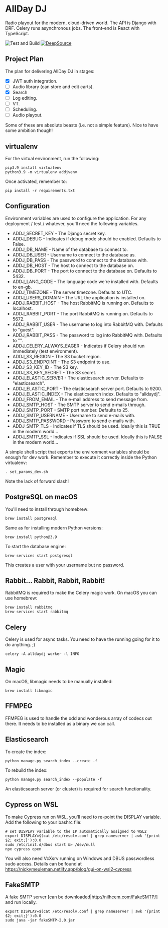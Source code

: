 # AllDay DJ

Radio playout for the modern, cloud-driven world. The API is Django with DRF. Celery runs asynchronous jobs. The front-end is React with TypeScript.

![Test and Build](https://github.com/steelegbr/alldaydj/workflows/alldaydj-actions/badge.svg)
[![DeepSource](https://deepsource.io/gh/steelegbr/alldaydj.svg/?label=active+issues&show_trend=true&token=GaOCuVhfpV_A47FO4RVupPrF)](https://deepsource.io/gh/steelegbr/alldaydj/?ref=repository-badge)

## Project Plan

The plan for delivering AllDay DJ in stages:

 - [X] JWT auth integration.
 - [ ] Audio library (can store and edit carts).
 - [X] Search
 - [ ] Log editing.
 - [ ] VT.
 - [ ] Scheduling.
 - [ ] Audio playout.

Some of these are absolute beasts (i.e. not a simple feature). Nice to have some ambition though!

## virtualenv

For the virtual environment, run the following:

    pip3.9 install virtualenv
    python3.9 -m virtualenv addjvenv

Once activated, remember to:

    pip install -r requirements.txt

## Configuration

Environment variables are used to configure the application. For any deployment / test / whatever, you'll
need the following variables.

 - ADDJ_SECRET_KEY - The Django secret key.
 - ADDJ_DEBUG - Indicates if debug mode should be enabled. Defaults to False.
 - ADDJ_DB_NAME - Name of the database to connect to.
 - ADDJ_DB_USER - Username to connect to the database as.
 - ADDJ_DB_PASS - The password to connect to the database with.
 - ADDJ_DB_HOST - The host to connect to the database on.
 - ADDJ_DB_PORT - The port to connect to the database on. Defaults to 5432.
 - ADDJ_LANG_CODE - The language code we're installed with. Defaults to en-gb.
 - ADDJ_TIMEZONE - The server timezone. Defaults to UTC.
 - ADDJ_USERS_DOMAIN - The URL the application is installed on.
 - ADDJ_RABBIT_HOST - The host RabbitMQ is running on. Defaults to localhost.
 - ADDJ_RABBIT_PORT - The port RabbitMQ is running on. Defaults to 5672.
 - ADDJ_RABBIT_USER - The username to log into RabbitMQ with. Defaults to "guest".
 - ADDJ_RABBIT_PASS - The password to log into RabbitMQ with. Defaults to "".
 - ADDJ_CELERY_ALWAYS_EAGER - Indicates if Celery should run immediately (test environment).
 - ADDJ_S3_REGION - The S3 bucket region.
 - ADDJ_S3_ENDPOINT - The S3 endpoint to use.
 - ADDJ_S3_KEY_ID - The S3 key.
 - ADDJ_S3_KEY_SECRET - The S3 secret.
 - ADDJ_ELASTIC_SERVER - The elasticsearch server. Defaults to "elasticsearch".
 - ADDJ_ELASTIC_PORT - The elasticsearch server port. Defaults to 9200.
 - ADDJ_ELASTIC_INDEX - The elasticsearch index. Defaults to "alldaydj".
 - ADDJ_FROM_EMAIL - The e-mail address to send message from.
 - ADDJ_SMTP_HOST - The SMTP server to send e-mails through.
 - ADDJ_SMTP_PORT - SMTP port number. Defaults to 25.
 - ADDJ_SMTP_USERNAME - Username to send e-mails with.
 - ADDJ_SMTP_PASSWORD - Password to send e-mails with.
 - ADDJ_SMTP_TLS - Indicates if TLS should be used. Ideally this is TRUE in the modern world...
 - ADDJ_SMTP_SSL - Indicates if SSL should be used. Ideally this is FALSE in the modern world...

A simple shell script that exports the environment variables should be enough for dev work. Remember to execute it correctly inside the Python virtualenv:

    . set_params_dev.sh

Note the lack of forward slash!

## PostgreSQL on macOS

You'll need to install through homebrew:

    brew install postgresql

Same as for installing modern Python versions:

    brew install python@3.9

To start the database engine:

    brew services start postgresql

This creates a user with your username but no password.

## Rabbit... Rabbit, Rabbit, Rabbit!

RabbitMQ is required to make the Celery magic work. On macOS you can use homebrew:

    brew install rabbitmq
    brew services start rabbitmq

## Celery

Celery is used for async tasks. You need to have the running going for it to do anything. ;)

    celery -A alldaydj worker -l INFO

## Magic

On macOS, libmagic needs to be manually installed:

    brew install libmagic

## FFMPEG

FFMPEG is used to handle the odd and wonderous array of codecs out there. It needs to be installed as a binary we can call.

## Elasticsearch

To create the index:

    python manage.py search_index --create -f

To rebuild the index:

    python manage.py search_index --populate -f

An elasticsearch server (or cluster) is required for search functionality.

## Cypress on WSL

To make Cypress run on WSL, you'll need to re-point the DISPLAY variable. Add the following to your bashrc file:

    # set DISPLAY variable to the IP automatically assigned to WSL2
    export DISPLAY=$(cat /etc/resolv.conf | grep nameserver | awk '{print $2; exit;}'):0.0
    sudo /etc/init.d/dbus start &> /dev/null
    npx cypress open

You will also need VcXsrv running on Windows and DBUS passwordless sudo access. Details can be found at https://nickymeuleman.netlify.app/blog/gui-on-wsl2-cypress

## FakeSMTP

A fake SMTP server [can be downloaded|http://nilhcem.com/FakeSMTP/] and run locally.

    export DISPLAY=$(cat /etc/resolv.conf | grep nameserver | awk '{print $2; exit;}'):0.0
    sudo java -jar fakeSMTP-2.0.jar